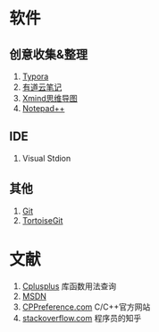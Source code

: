 # 软件

## 创意收集&整理

1. [Typora](https://typora.io/)
2. [有道云笔记](http://note.youdao.com/)
3. [Xmind思维导图](https://www.xmind.net/)
4. [Notepad++](https://notepad-plus-plus.org/)

## IDE

1. Visual Stdion 



## 其他

1. [Git](https://git-scm.com/)
2. [TortoiseGit](https://tortoisegit.org/)

# 文献

1. [Cplusplus](cplusplus.com) 库函数用法查询
2. [MSDN](https://docs.microsoft.com/en-us/)
3. [CPPreference.com](cppreference.com) C/C++官方网站
4. [stackoverflow.com](stackoverflow.com) 程序员的知乎

